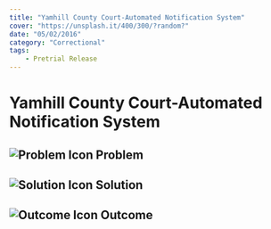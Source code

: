 ```yaml
---
title: "Yamhill County Court-Automated Notification System"
cover: "https://unsplash.it/400/300/?random?"
date: "05/02/2016"
category: "Correctional"
tags:
    - Pretrial Release   
---
```


# Yamhill County Court-Automated Notification System

## ![Problem Icon](https://github.com/google/material-design-icons/raw/master/alert/1x_web/ic_error_outline_black_48dp.png "Problem") Problem

## ![Solution Icon](https://github.com/google/material-design-icons/raw/master/action/1x_web/ic_lightbulb_outline_black_48dp.png "Solution") Solution

## ![Outcome Icon](https://github.com/google/material-design-icons/raw/master/action/1x_web/ic_view_list_black_48dp.png "Outcome") Outcome
